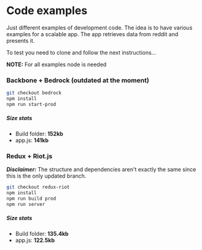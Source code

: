 # Code examples

Just different examples of development code.
The idea is to have various examples for a scalable app.
The app retrieves data from reddit and presents it.

To test you need to clone and follow the next instructions...

**NOTE:** For all examples node is needed

### Backbone + Bedrock (outdated at the moment)

```bash
git checkout bedrock
npm install
npm run start-prod
```

##### Size stats
- Build folder: **152kb**
- app.js: **141kb**

### Redux + Riot.js

***Disclaimer:*** The structure and dependencies aren't exactly the same since this is the only updated branch.

```bash
git checkout redux-riot
npm install
npm run build prod
npm run server
```

##### Size stats
- Build folder: **135.4kb**
- app.js: **122.5kb**
